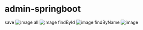 # admin-springboot
save
![image](https://user-images.githubusercontent.com/125832220/219976069-489c8848-2d2b-4be1-bca9-b2bd8f33f980.png)
all
![image](https://user-images.githubusercontent.com/125832220/219976118-0f4e9f90-2696-49b5-bbfd-cf87533e2486.png)
findById
![image](https://user-images.githubusercontent.com/125832220/219976196-3a4d37fa-123d-4903-a887-74b97a530fc1.png)
findByName
![image](https://user-images.githubusercontent.com/125832220/219976410-80384f81-89c2-4c62-b4fd-3da2c1b64be5.png)
